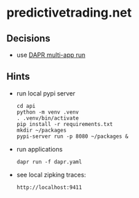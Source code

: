 # predictivetrading.net

## Decisions
- use [DAPR multi-app run](https://docs.dapr.io/developing-applications/local-development/multi-app-dapr-run/multi-app-overview/)

## Hints

- run local pypi server
  ```
  cd api
  python -m venv .venv
  . .venv/bin/activate
  pip install -r requirements.txt
  mkdir ~/packages  
  pypi-server run -p 8080 ~/packages &
  ```
- run applications
  ```
  dapr run -f dapr.yaml
  ```
- see local zipking traces:
  ```
  http://localhost:9411
  ```